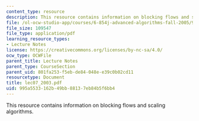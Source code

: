 ```yaml
---
content_type: resource
description: This resource contains information on blocking flows and scaling algorithms.
file: /ol-ocw-studio-app/courses/6-854j-advanced-algorithms-fall-2005/995a5533162b49bb88137eb84b5f6bb4_lec07_2003.pdf
file_size: 109547
file_type: application/pdf
learning_resource_types:
- Lecture Notes
license: https://creativecommons.org/licenses/by-nc-sa/4.0/
ocw_type: OCWFile
parent_title: Lecture Notes
parent_type: CourseSection
parent_uid: 801fa253-f5eb-de84-048e-e39c0b02cd11
resourcetype: Document
title: lec07_2003.pdf
uid: 995a5533-162b-49bb-8813-7eb84b5f6bb4
---
```

This resource contains information on blocking flows and scaling algorithms.